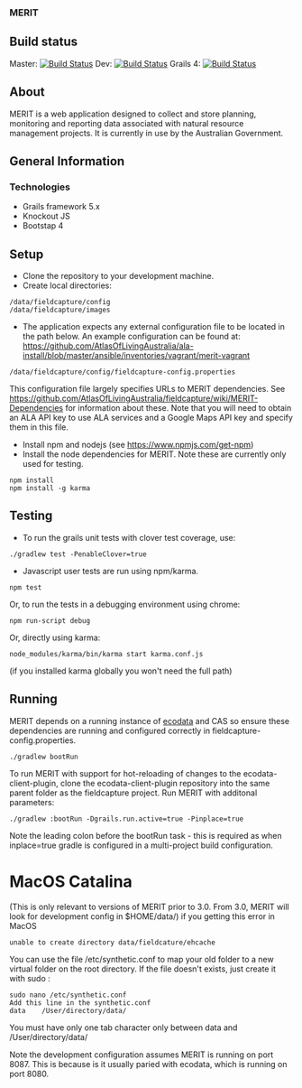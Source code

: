 ### MERIT   
## Build status 
Master: [![Build Status](https://travis-ci.com/AtlasOfLivingAustralia/fieldcapture.svg?branch=master)](https://travis-ci.com/AtlasOfLivingAustralia/fieldcapture)
Dev: [![Build Status](https://travis-ci.com/AtlasOfLivingAustralia/fieldcapture.svg?branch=dev)](https://travis-ci.com/AtlasOfLivingAustralia/fieldcapture)
Grails 4: [![Build Status](https://travis-ci.com/AtlasOfLivingAustralia/fieldcapture.svg?branch=feature/grails4)](https://travis-ci.com/AtlasOfLivingAustralia/fieldcapture)

## About
MERIT is a web application designed to collect and store planning, monitoring and reporting data associated with natural resource management projects.
It is currently in use by the Australian Government. 

## General Information
### Technologies
* Grails framework 5.x
* Knockout JS
* Bootstap 4

## Setup
* Clone the repository to your development machine.
* Create local directories: 
```
/data/fieldcapture/config
/data/fieldcapture/images
```
* The application expects any external configuration file to be located in the path below.  An example configuration can be found at: https://github.com/AtlasOfLivingAustralia/ala-install/blob/master/ansible/inventories/vagrant/merit-vagrant
```
/data/fieldcapture/config/fieldcapture-config.properties
```
This configuration file largely specifies URLs to MERIT dependencies.  See https://github.com/AtlasOfLivingAustralia/fieldcapture/wiki/MERIT-Dependencies for information about these.
Note that you will need to obtain an ALA API key to use ALA services and a Google Maps API key and specify them in this file.

* Install npm and nodejs (see https://www.npmjs.com/get-npm)
* Install the node dependencies for MERIT.  Note these are currently only used for testing.

```
npm install
npm install -g karma
```

## Testing
* To run the grails unit tests with clover test coverage, use:
```
./gradlew test -PenableClover=true
```

* Javascript user tests are run using npm/karma.
```
npm test
```
Or, to run the tests in a debugging environment using chrome:
```
npm run-script debug
```
Or, directly using karma:
```
node_modules/karma/bin/karma start karma.conf.js
```

(if you installed karma globally you won't need the full path)


## Running
MERIT depends on a running instance of [ecodata](https://github.com/AtlasOfLivingAustralia/ecodata) and CAS so ensure these dependencies are running and configured correctly in fieldcapture-config.properties.
```
./gradlew bootRun
```

To run MERIT with support for hot-reloading of changes to the ecodata-client-plugin, clone the ecodata-client-plugin repository into the same parent folder as the fieldcapture project.
Run MERIT with additonal parameters:
```
./gradlew :bootRun -Dgrails.run.active=true -Pinplace=true
```

Note the leading colon before the bootRun task - this is required as when inplace=true gradle is configured in a multi-project build configuration.

# MacOS Catalina
(This is only relevant to versions of MERIT prior to 3.0.  From 3.0, MERIT will look for development config in $HOME/data/)
if you getting this error in MacOS
```
unable to create directory data/fieldcature/ehcache
``` 
You can use the file /etc/synthetic.conf to map your old folder to a new virtual folder on the root directory. If the file doesn't exists, just create it with sudo :
```
sudo nano /etc/synthetic.conf
Add this line in the synthetic.conf
data    /User/directory/data/
```
You must have only one tab character only between data and /User/directory/data/


Note the development configuration assumes MERIT is running on port 8087.  This is because is it usually paried with ecodata, which is running on port 8080.

